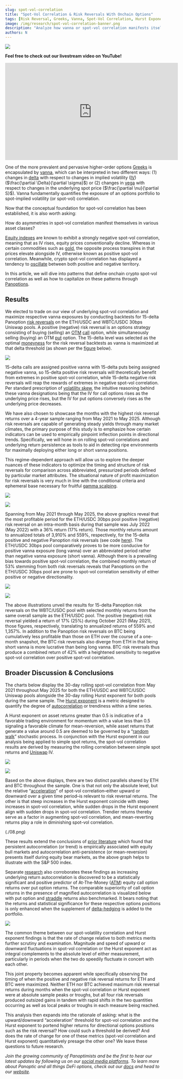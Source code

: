 ```yaml
---
slug: spot-vol-correlation
title: "Spot-Vol Correlation & Risk Reversals With Onchain Options"
tags: [Risk Reversal, Greeks, Vanna, Spot-Vol Correlation, Hurst Exponent, Uniswap]
image: /img/research/spot-vol-correlation-banner.png
description: "Analyze how vanna or spot-vol correlation manifests itself in Panoptions through the trading of risk reversals."
authors: N
---
```


![](./spot-vol-correlation-banner.png)

**Feel free to check out our livestream video on YouTube!**

<iframe width="560" height="315" src="https://www.youtube.com/embed/MnYfjcOBGto?si=h8NTqVPslwZGLBzE" title="YouTube video player" frameborder="0" allow="accelerometer; autoplay; clipboard-write; encrypted-media; gyroscope; picture-in-picture; web-share" referrerpolicy="strict-origin-when-cross-origin" allowfullscreen></iframe>

  

One of the more prevalent and pervasive higher-order options [Greeks](/research/understanding-the-greeks-series) is encapsulated by [vanna](https://moontowermeta.com/how-options-confuse-directional-traders/), which can be interpreted in two different ways: (1) changes in [delta](/research/understanding-delta-risk#what-is-delta) with respect to changes in implied volatility ([IV](/docs/terms/implied_volatility)) ($\frac{\partial \Delta}{\partial \sigma}$) or (2) changes in [vega](/research/understanding-the-greeks-series#vega-%CE%BD) with respect to changes in the underlying spot price ($\frac{\partial \nu}{\partial S}$). Vanna fundamentally quantifies the exposure of an options portfolio to spot-implied volatility (or spot-vol) correlation.

  

Now that the conceptual foundation for spot-vol correlation has been established, it is also worth asking:

  

How do asymmetries in spot-vol correlation manifest themselves in various asset classes?

  

[Equity indexes](https://www.sciencedirect.com/science/article/abs/pii/S0378426608000356) are known to exhibit a strongly negative spot-vol correlation, meaning that as IV rises, equity prices conventionally decline. Whereas in certain commodities such as [gold](https://onlinelibrary.wiley.com/doi/abs/10.1002/fut.21717), the opposite process transpires in that prices elevate alongside IV, otherwise known as positive spot-vol correlation. Meanwhile, crypto spot-vol correlation has displayed a tendency to [oscillate](https://blog.amberdata.io/the-btc-volatility-surface-q1-2023-deep-dive-into-defi-options-lyra) between both positive and negative territory.

  

In this article, we will dive into patterns that define onchain crypto spot-vol correlation as well as how to capitalize on these patterns through [Panoptions](/docs/terms/panoption).

## Results

We elected to trade on our view of underlying spot-vol correlation and maximize respective vanna exposures by conducting backtests for 15-delta Panoption [risk reversals](https://www.investopedia.com/terms/r/riskreversal.asp) on the ETH/USDC and WBTC/USDC 30bps Uniswap pools. A positive (negative) risk reversal is an options strategy consisting of buying (selling) an [OTM](/docs/terms/out_of_the_money)  [call](/docs/terms/call) option, while simultaneously selling (buying) an OTM [put](/docs/terms/put) option. The 15-delta level was selected as the optimal [moneyness](/docs/product/moneyness) for the risk reversal backtests as vanna is maximized at that delta threshold (as shown per the [figure](https://papers.ssrn.com/sol3/papers.cfm?abstract_id=3968542) below).

  

![](./01.png)

  

15-delta calls are assigned positive vanna with 15-delta puts being assigned negative vanna, so 15-delta positive risk reversals will theoretically benefit from extremes in positive spot-vol correlation, while 15-delta negative risk reversals will reap the rewards of extremes in negative spot-vol correlation. Per standard prescription of [volatility skew](https://predictingalpha.com/volatility-skew/), the intuitive reasoning behind these vanna designations being that the IV for call options rises as the underlying price rises, but the IV for put options conversely rises as the underlying price decreases.

  

We have also chosen to showcase the months with the highest risk reversal returns over a 4-year sample ranging from May 2021 to May 2025. Although risk reversals are capable of generating steady yields through many market climates, the primary purpose of this study is to emphasize how certain indicators can be used to empirically pinpoint inflection points in directional trends. Specifically, we will hone in on rolling spot-vol correlations and underlying return persistence as tools to aid in detecting ripe environments for maximally deploying either long or short vanna positions.

  

This regime-dependent approach will allow us to explore the deeper nuances of these indicators to optimize the timing and structure of risk reversals for comparison across abbreviated, pressurized periods defined by particular market attributes. The situational nature of profit maximization for risk reversals is very much in line with the conditional criteria and ephemeral base necessary for fruitful [gamma scalping](/research/gamma-scalping#gamma-scalping).

  

![](./02.png)

![](./03.png)

Spanning from May 2021 through May 2025, the above graphics reveal that the most profitable period for the ETH/USDC 30bps pool positive (negative) risk reversal on an intra-month basis during that sample was July 2022 (May 2022) with a 36% return (17% return). Those monthly returns amount to annualized totals of 3,910% and 559%, respectively, for the 15-delta positive and negative Panoption risk reversals (see code [here](https://github.com/panoptic-labs/research/tree/main/_research-bites/20250610)). The ETH/USDC 30bps pool comparatively proves to be more conducive for positive vanna exposure (long vanna) over an abbreviated period rather than negative vanna exposure (short vanna). Although there is a prevailing bias towards positive spot-vol correlation, the combined monthly return of 53% stemming from both risk reversals reveals that Panoptions on the ETH/USDC 30bps pool are prone to spot-vol correlation sensitivity of either positive or negative directionality.

![](./04.png)

![](./05.png)

The above illustrations unveil the results for 15-delta Panoption risk reversals on the WBTC/USDC pool with selected monthly returns from the same overall sample as the ETH/USDC pool. The positive (negative) risk reversal yielded a return of 17% (25%) during October 2021 (May 2021), those figures, respectively, translating to annualized returns of 559% and 1,357%. In addition to the Panoption risk reversals on BTC being cumulatively less profitable than those on ETH over the course of a one-month snapshot, the BTC risk reversals also diverge from ETH in that being short vanna is more lucrative than being long vanna. BTC risk reversals thus produce a combined return of 42% with a heightened sensitivity to negative spot-vol correlation over positive spot-vol correlation.

## Broader Discussion & Conclusions

The charts below display the 30-day rolling spot-vol correlation from May 2021 throughout May 2025 for both the ETH/USDC and WBTC/USDC Uniswap pools alongside the 30-day rolling Hurst exponent for both pools during the same sample. The [Hurst exponent](https://insights.deribit.com/market-research/momentum-bitcoin-and-reflexivity/) is a metric designed to quantify the degree of [autocorrelation](https://www.investopedia.com/terms/a/autocorrelation.asp) or trendiness within a time series.

  

A Hurst exponent on asset returns greater than 0.5 is indicative of a favorable trading environment for momentum with a value less than 0.5 signaling a favorable climate for mean-reversion, while asset returns that generate a value around 0.5 are deemed to be governed by a “[random walk](https://www.investopedia.com/terms/r/randomwalktheory.asp)” stochastic process. In conjunction with the Hurst exponent in our analysis being applied to simple spot returns, the spot-vol correlation results are derived by measuring the rolling correlation between simple spot returns and [Uniswap](/research/new-formulation-implied-volatility) IV.

![](./06.png)

![](./07.png)

Based on the above displays, there are two distinct parallels shared by ETH and BTC throughout the sample. One is that not only the absolute level, but the relative “[acceleration](https://papers.ssrn.com/sol3/papers.cfm?abstract_id=2645882)” of spot-vol correlation–either upward or downward over a given time period–is relevant to risk reversal returns. The other is that steep increases in the Hurst exponent coincide with steep increases in spot-vol correlation, while sudden drops in the Hurst exponent align with sudden drops in spot-vol correlation. Trendier returns thereby serve as a factor in augmenting spot-vol correlation, and mean-reverting returns play a role in diminishing spot-vol correlation.

(./08.png)

These results extend the conclusions of [prior literature](https://papers.ssrn.com/sol3/papers.cfm?abstract_id=4150310) which found that persistent autocorrelation (or trend) is empirically associated with equity bull markets and autocorrelation anti-persistence (or mean-reversion) presents itself during equity bear markets, as the above graph helps to illustrate with the S&P 500 index.

  

Separate [research](https://papers.ssrn.com/sol3/papers.cfm?abstract_id=3363331) also corroborates these findings as increasing underlying return autocorrelation is discovered to be a statistically significant and positive predictor of At-The-Money ([ATM](/docs/terms/at_the_money)) equity call option returns over put option returns. The comparable superiority of call option returns in the presence of magnified autocorrelation is visualized below with put option and [straddle](/research/defi-option-straddle-101) returns also benchmarked. It bears noting that the returns and statistical significance for these respective options positions is only enhanced when the supplement of [delta-hedging](/research/options-market-making#delta-neutral-trading) is added to the portfolio.

![](./09.png)

The common theme between our spot-volatility correlation and Hurst exponent findings is that the rate of change relative to both metrics merits further scrutiny and examination. Magnitude and speed of upward or downward fluctuations in spot-vol correlation or the Hurst exponent act as integral complements to the absolute level of either measurement, particularly in periods when the two do speedily fluctuate in concert with each other.

  

This joint property becomes apparent while specifically observing the timing of when the positive and negative risk reversal returns for ETH and BTC were maximized. Neither ETH nor BTC achieved maximum risk reversal returns during months when the spot-vol correlation or Hurst exponent were at absolute sample peaks or troughs, but all four risk reversals produced outsized gains in tandem with rapid shifts in the two quantities occurring as well as local peaks or troughs in each measure being reached.

  

This analysis then expands into the rationale of asking: what is the upward/downward “acceleration” threshold for spot-vol correlation and the Hurst exponent to portend higher returns for directional options positions such as the risk reversal? How could such a threshold be derived? And does the rate of change for one of these metrics (spot-vol correlation and Hurst exponent) quantitatively presage the other one? We leave these questions to future research.

  
*Join the growing community of Panoptimists and be the first to hear our latest updates by following us on our [social media platforms](https://links.panoptic.xyz/all). To learn more about Panoptic and all things DeFi options, check out our [docs](/docs/intro) and head to our [website](https://panoptic.xyz/).*
